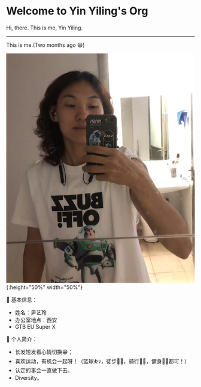 # Welcome to Yin Yiling's Org
Hi, there. This is me, Yin Yiling.

---

This is me.(Two months ago 😄)

![me]( me.JPEG "me" ){:height="50%" width="50%"}

👨 基本信息：
  - 姓名：尹艺玲
  - 办公室地点：西安
  - GTB EU Super X 
  
  🎱 个人简介：
  - 长发短发看心情切换😁；
  - 喜欢运动，有机会一起呀！（篮球⛹️‍♀️，徒步🚶‍♀️，骑行🚵‍♂️，健身🏋️‍♀️都可！）
  - 认定的事会一直做下去。
  - Diversity。
